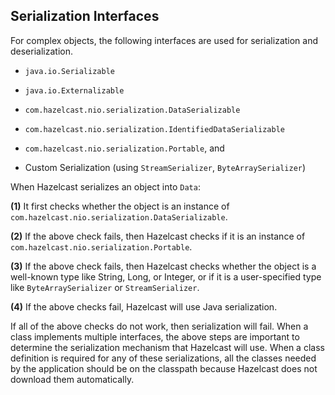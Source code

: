 



## Serialization Interfaces
 
For complex objects, the following interfaces are used for serialization and deserialization.

- `java.io.Serializable`

- `java.io.Externalizable`

- `com.hazelcast.nio.serialization.DataSerializable`

- `com.hazelcast.nio.serialization.IdentifiedDataSerializable`

- `com.hazelcast.nio.serialization.Portable`, and
- Custom Serialization (using `StreamSerializer`, `ByteArraySerializer`)


When Hazelcast serializes an object into `Data`:

**(1)** It first checks whether the object is an instance of `com.hazelcast.nio.serialization.DataSerializable`.

**(2)** If the above check fails, then Hazelcast checks if it is an instance of `com.hazelcast.nio.serialization.Portable`.

**(3)** If the above check fails, then Hazelcast checks whether the object is a well-known type like String, Long, or Integer, or if it is a user-specified type like `ByteArraySerializer` or `StreamSerializer`.

**(4)** If the above checks fail, Hazelcast will use Java serialization.

If all of the above checks do not work, then serialization will fail. When a class implements multiple interfaces, the above steps are important to determine the serialization mechanism that Hazelcast will use. When a class definition is required for any of these serializations, all the classes needed by the application should be on the classpath because Hazelcast does not download them automatically.

